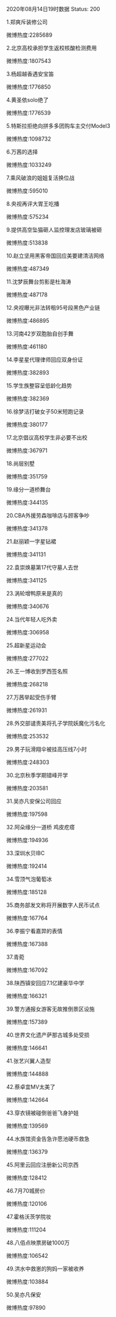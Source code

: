 2020年08月14日19时数据
Status: 200

1.郑爽斥装修公司

微博热度:2285689

2.北京高校承担学生返校核酸检测费用

微博热度:1807543

3.杨超越香遇安宝笛

微博热度:1776850

4.黄圣依solo绝了

微博热度:1776539

5.特斯拉拒绝向拼多多团购车主交付Model3

微博热度:1098732

6.万茜的选择

微博热度:1033249

7.乘风破浪的姐姐复活换位战

微博热度:595010

8.央视再评大胃王吃播

微博热度:575234

9.提供高空坠猫砸人监控理发店玻璃被砸

微博热度:513838

10.赵立坚用黑客帝国回应美要建清洁网络

微博热度:487349

11.沈梦辰舞台剪影是杜海涛

微博热度:487178

12.央视曝光非法转租95号段黑色产业链

微博热度:486895

13.河南42岁双胞胎自创手舞

微博热度:461180

14.李星星代理律师回应双身份证

微博热度:382893

15.学生族整容呈低龄化趋势

微博热度:382369

16.徐梦洁打破女子50米短跑记录

微博热度:380177

17.北京倡议高校学生非必要不出校

微博热度:367971

18.尚层别墅

微博热度:351759

19.缘分一道桥舞台

微博热度:344135

20.CBA外援劳森咖啡店与顾客争吵

微博热度:341378

21.赵丽颖一字星钻裙

微博热度:341131

22.袁崇焕墓第17代守墓人去世

微博热度:341125

23.涡轮增鸭原来是真的

微博热度:340676

24.当代年轻人吃外卖

微博热度:306958

25.超新星运动会

微博热度:277022

26.王一博收到罗西签名照

微博热度:268218

27.万茜举起受伤手臂

微博热度:261931

28.外交部谴责美将孔子学院妖魔化污名化

微博热度:253532

29.男子玩滑翔伞被挂高压线7小时

微博热度:248303

30.北京秋季学期错峰开学

微博热度:203581

31.吴亦凡安保公司回应

微博热度:197598

32.阿朵缘分一道桥 鸡皮疙瘩

微博热度:194936

33.深圳水贝IBC

微博热度:192414

34.雪顶气泡葡萄冰

微博热度:185128

35.商务部发文称将开展数字人民币试点

微博热度:167764

36.李振宁看嘉羿的表情

微博热度:167388

37.青菀

微博热度:167092

38.陕西镇安回应7.1亿建豪华中学

微博热度:166321

39.警方通报女游客无故推倒景区设施

微博热度:157389

40.世界文化遗产萨那古城多处受损

微博热度:146641

41.张艺兴翼人造型

微博热度:144888

42.蔡卓宜MV太美了

微博热度:142664

43.穿衣镜被碰倒爸爸飞身护娃

微博热度:139569

44.水族馆资金告急许愿池硬币救急

微博热度:136379

45.阿里云回应注册新公司京西

微博热度:128412

46.7月70城房价

微博热度:120106

47.霍格沃茨学院妆

微博热度:111204

48.八佰点映票房破1000万

微博热度:106542

49.洪水中救崽的狗妈一家被收养

微博热度:103884

50.吴亦凡保安

微博热度:97890

